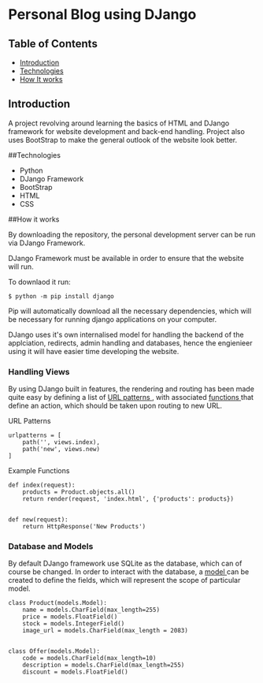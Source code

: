 # Personal Blog using DJango

## Table of Contents

- [ Introduction ](#intro)
- [ Technologies ](#tech)
- [ How It works](#how)

<a name="intro"></a>
## Introduction

A project revolving around learning the basics of HTML and DJango framework for website development and back-end handling. Project also uses BootStrap to make the general
outlook of the website look better.

<a name="tech"></a>
##Technologies

- Python
- DJango Framework
- BootStrap
- HTML
- CSS

<a name="how"></a>
##How it works

By downloading the repository, the personal development server can be run via DJango Framework. 

DJango Framework must be available in order to ensure that the website will run.

To downlaod it run:

```
$ python -m pip install django
```
Pip will automatically download all the necessary dependencies, which will be necessary for running django applications on your computer.

DJango uses it's own internalised model for handling the backend of the applciation, redirects, admin handling and databases, hence the engienieer using it will have easier time
developing the website. 

### Handling Views

By using DJango built in features, the rendering and routing has been made quite easy by defining a list of [ URL patterns ](#urls), with associated [ functions ](#funcs) that
define an action, which should be taken upon routing to new URL.

<a name="urls"></a>
URL Patterns

```
urlpatterns = [
    path('', views.index),
    path('new', views.new)
]
```

<a name="funcs"></a>
Example Functions

```
def index(request):
    products = Product.objects.all()
    return render(request, 'index.html', {'products': products})


def new(request):
    return HttpResponse('New Products')
```

### Database and Models

By default DJango framework use SQLite as the database, which can of course be changed. In order to interact with the database, a [ model ](#model) can be created to define the fields, 
which will represent the scope of particular model. 

```
class Product(models.Model):
    name = models.CharField(max_length=255)
    price = models.FloatField()
    stock = models.IntegerField()
    image_url = models.CharField(max_length = 2083)


class Offer(models.Model):
    code = models.CharField(max_length=10)
    description = models.CharField(max_length=255)
    discount = models.FloatField()
```
